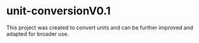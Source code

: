 # unit-conversionV0.1
This project was created to convert units and can be further improved and adapted for broader use.
